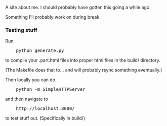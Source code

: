 A site about me. I should probably have gotten this going a while ago.

Something I'll probably work on during break.

### Testing stuff

Run
<pre>
	python generate.py
</pre>
to compile your .part.html files into proper html files in the build/ directory.

(The Makefile does that to... and will probably rsync something eventually.)

Then locally you can do 
<pre>
	python -m SimpleHTTPServer
</pre>
and then navigate to 
<pre>
	http://localhost:8000/
</pre>
to test stuff out. (Specifically in build/)

